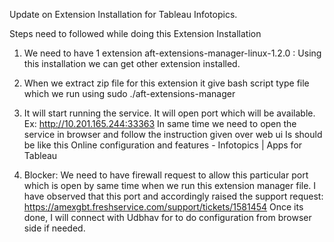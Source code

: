 Update on Extension Installation for Tableau Infotopics.

Steps need to followed while doing this Extension Installation 

1. We need to have 1 extension 
     aft-extensions-manager-linux-1.2.0 : Using this installation we can get other extension installed. 

2. When we extract zip file for this extension it give bash script type file which we run using
    sudo ./aft-extensions-manager

3. It will start running the service. It will open port which will be available. 
    Ex: http://10.201.165.244:33363
    In same time we need to open the service in browser and follow the instruction given over web ui
    Is should be like this
    Online configuration and features - Infotopics | Apps for Tableau

4. Blocker:
    We need to have firewall request to allow this particular port which is open by same time when we run this extension manager file. I have observed that this port and accordingly raised the support request: https://amexgbt.freshservice.com/support/tickets/1581454
Once its done, I will connect with Udbhav for to do configuration from browser side if needed.
